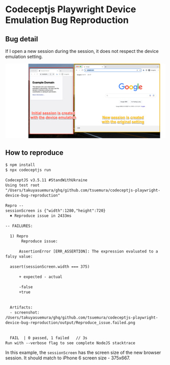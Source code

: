 # Codeceptjs Playwright Device Emulation Bug Reproduction

## Bug detail

If I open a new session during the session, it does not respect the device emulation setting.

![2024-01-07-14-35-36](images/2024-01-07-14-35-36.png)

## How to reproduce

```
$ npm install
$ npx codeceptjs run

CodeceptJS v3.5.11 #StandWithUkraine
Using test root "/Users/takuyasuemura/ghq/github.com/tsuemura/codeceptjs-playwright-device-bug-reproduction"

Repro --
sessionScreen is {"width":1280,"height":720}
  ✖ Reproduce issue in 2433ms

-- FAILURES:

  1) Repro
       Reproduce issue:

      AssertionError [ERR_ASSERTION]: The expression evaluated to a falsy value:

  assert(sessionScreen.width === 375)

      + expected - actual

      -false
      +true


  Artifacts:
  - screenshot: /Users/takuyasuemura/ghq/github.com/tsuemura/codeceptjs-playwright-device-bug-reproduction/output/Reproduce_issue.failed.png


  FAIL  | 0 passed, 1 failed   // 3s
Run with --verbose flag to see complete NodeJS stacktrace
```

In this example, the `sessionScreen` has the screen size of the new browser session. It should match to iPhone 6 screen size - 375x667.
